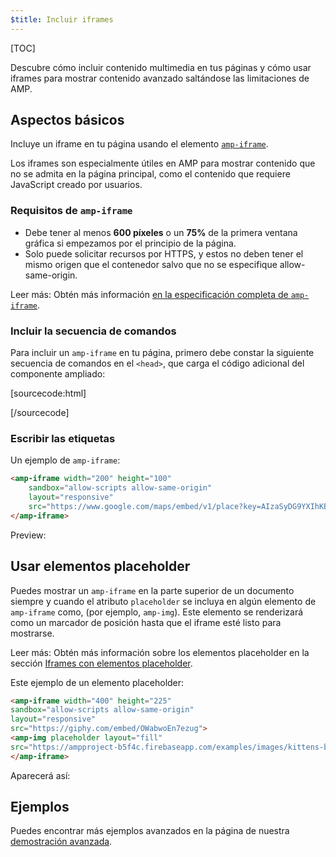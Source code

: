 ```yaml
---
$title: Incluir iframes
---
```

[TOC]

Descubre cómo incluir contenido multimedia en tus páginas y cómo usar iframes para mostrar contenido avanzado saltándose las limitaciones de AMP.

## Aspectos básicos

Incluye un iframe en tu página usando el elemento
[`amp-iframe`](/es/docs/reference/components/amp-iframe.html).

Los iframes son especialmente útiles en AMP para mostrar contenido que no se admita en
la página principal, como el contenido que requiere JavaScript creado por usuarios.

### Requisitos de `amp-iframe`

* Debe tener al menos **600 píxeles** o un **75%** de la primera ventana gráfica si empezamos por el principio de la página.
* Solo puede solicitar recursos por HTTPS, y estos no deben tener el mismo origen que el contenedor salvo que no se especifique allow-same-origin.

Leer más: Obtén más información [en la especificación completa de <code>amp-iframe</code>](/es/docs/reference/components/amp-iframe.html).

### Incluir la secuencia de comandos

Para incluir un `amp-iframe` en tu página,
primero debe constar la siguiente secuencia de comandos en el `<head>`, que carga el código adicional del componente ampliado:

[sourcecode:html]
<script async custom-element="amp-iframe"
    src="https://cdn.ampproject.org/v0/amp-iframe-0.1.js"></script>
[/sourcecode]

### Escribir las etiquetas

Un ejemplo de `amp-iframe`:

```html
<amp-iframe width="200" height="100"
    sandbox="allow-scripts allow-same-origin"
    layout="responsive"
    src="https://www.google.com/maps/embed/v1/place?key=AIzaSyDG9YXIhKBhqclZizcSzJ0ROiE0qgVfwzI&q=europe">
</amp-iframe>
```

Preview:

<amp-iframe width="200" height="100"
    sandbox="allow-scripts allow-same-origin"
    layout="responsive"
    src="https://www.google.com/maps/embed/v1/place?key=AIzaSyDG9YXIhKBhqclZizcSzJ0ROiE0qgVfwzI&q=europe">
</amp-iframe>

## Usar elementos placeholder

Puedes mostrar un `amp-iframe` en la parte superior de un documento siempre y cuando el atributo `placeholder` se incluya en algún elemento de `amp-iframe` como, (por ejemplo, `amp-img`). Este elemento se renderizará como un marcador de posición hasta que el iframe esté listo para mostrarse.

Leer más: Obtén más información sobre los elementos placeholder en la sección [Iframes con elementos placeholder](/es/docs/reference/components/amp-iframe.html#iframe-with-placeholder).


Este ejemplo de un elemento placeholder:

```html
<amp-iframe width="400" height="225"
sandbox="allow-scripts allow-same-origin"
layout="responsive"
src="https://giphy.com/embed/OWabwoEn7ezug">
<amp-img placeholder layout="fill"
src="https://ampproject-b5f4c.firebaseapp.com/examples/images/kittens-biting.jpg"></amp-img>
</amp-iframe>
```
Aparecerá así:

<amp-iframe width="400" height="225"
sandbox="allow-scripts allow-same-origin"
layout="responsive"
src="https://giphy.com/embed/OWabwoEn7ezug">
<amp-img placeholder layout="fill"
src="https://ampproject-b5f4c.firebaseapp.com/examples/images/kittens-biting.jpg"></amp-img>
</amp-iframe>

## Ejemplos

Puedes encontrar más ejemplos avanzados en la página de nuestra [demostración avanzada](https://ampbyexample.com/components/amp-iframe/).
